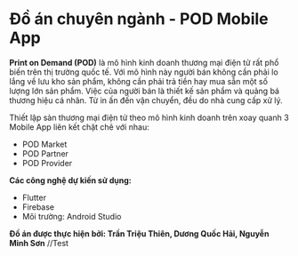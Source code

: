# Đồ án chuyên ngành - POD Mobile App

**Print on Demand (POD)** là mô hình kinh doanh thương mại điện tử rất phổ biến trên thị trường quốc tế. Với mô hình này người bán không cần phải lo lắng về lưu kho sản phẩm, không cần phải trả tiền hay mua sẵn một số lượng lớn sản phẩm. Việc của người bán là thiết kế sản phẩm và quảng bá thương hiệu cá nhân. Từ in ấn đến vận chuyển, đều do nhà cung cấp xử lý.

Thiết lập sàn thương mại điện tử theo mô hình kinh doanh trên xoay quanh 3 Mobile App liên kết chặt chẽ với nhau: 
- POD Market
- POD Partner
- POD Provider

**Các công nghệ dự kiến sử dụng:**
- Flutter
- Firebase
- Môi trường: Android Studio

**Đồ án được thực hiện bởi: Trần Triệu Thiên, Dương Quốc Hải, Nguyễn Minh Sơn**
//Test